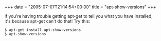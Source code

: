 +++
date = "2005-07-07T21:14:54+00:00"
title = "apt-show-versions"
+++



If you're having trouble getting apt-get to tell you what you have installed,
it's because apt-get can't do that! Try this:

    
    
    $ apt-get install apt-show-versions
    $ apt-show-versions

